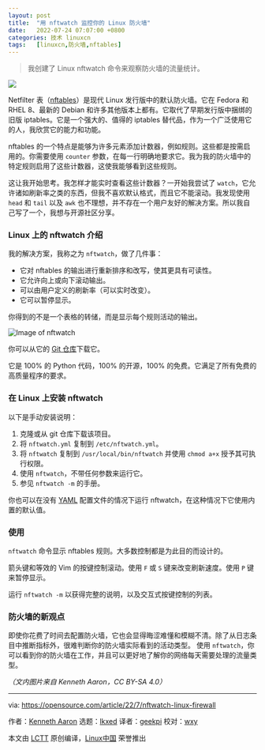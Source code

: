 ```yaml
---
layout: post
title:	"用 nftwatch 监控你的 Linux 防火墙"
date:	2022-07-24 07:07:00 +0800 
categories:	技术 linuxcn 
tags:	[linuxcn,防火墙,nftables]
---
```




> 
> 我创建了 Linux nftwatch 命令来观察防火墙的流量统计。
> 
> 
> 


![](/Asserts/Images//attachment/album/202207/24/070724d542rvbbg3af3o9p.jpg)


Netfilter 表（[nftables](https://developers.redhat.com/blog/2016/10/28/what-comes-after-iptables-its-successor-of-course-nftables?extIdCarryOver=true&sc_cid=701f2000001OH79AAG#getting_started)）是现代 Linux 发行版中的默认防火墙。它在 Fedora 和 RHEL 8、最新的 Debian 和许多其他版本上都有。它取代了早期发行版中捆绑的旧版 iptables。它是一个强大的、值得的 iptables 替代品，作为一个广泛使用它的人，我欣赏它的能力和功能。


nftables 的一个特点是能够为许多元素添加计数器，例如规则。这些都是按需启用的。你需要使用 `counter` 参数，在每一行明确地要求它。我为我的防火墙中的特定规则启用了这些计数器，这使我能够看到这些规则。


这让我开始思考。我怎样才能实时查看这些计数器？一开始我尝试了 `watch`，它允许诸如刷新率之类的东西，但我不喜欢默认格式，而且它不能滚动。我发现使用 `head` 和 `tail` 以及 `awk` 也不理想，并不存在一个用户友好的解决方案。所以我自己写了一个，我想与开源社区分享。


### Linux 上的 nftwatch 介绍


我的解决方案，我称之为 `nftwatch`，做了几件事：


* 它对 nftables 的输出进行重新排序和改写，使其更具有可读性。
* 它允许向上或向下滚动输出。
* 可以由用户定义的刷新率（可以实时改变）。
* 它可以暂停显示。


你得到的不是一个表格的转储，而是显示每个规则活动的输出。


![Image of nftwatch](/Asserts/Images//attachment/album/202207/24/070806e66aw8ab0v9f5r99.jpg)


你可以从它的 [Git 仓库](https://github.com/flyingrhinonz/nftwatch)下载它。


它是 100% 的 Python 代码，100% 的开源，100% 的免费。它满足了所有免费的高质量程序的要求。


### 在 Linux 上安装 nftwatch


以下是手动安装说明：


1. 克隆或从 git 仓库下载该项目。
2. 将 `nftwatch.yml` 复制到 `/etc/nftwatch.yml`。
3. 将 `nftwatch` 复制到 `/usr/local/bin/nftwatch` 并使用 `chmod a+x` 授予其可执行权限。
4. 使用 `nftwatch`，不带任何参数来运行它。
5. 参见 `nftwatch -m` 的手册。


你也可以在没有 [YAML](https://opensource.com/article/21/9/yaml-cheat-sheet) 配置文件的情况下运行 nftwatch，在这种情况下它使用内置的默认值。


### 使用


`nftwatch` 命令显示 nftables 规则。大多数控制都是为此目的而设计的。


箭头键和等效的 Vim 的按键控制滚动。使用 `F` 或 `S` 键来改变刷新速度。使用 `P` 键来暂停显示。


运行 `nftwatch -m` 以获得完整的说明，以及交互式按键控制的列表。


### 防火墙的新观点


即使你花费了时间去配置防火墙，它也会显得晦涩难懂和模糊不清。除了从日志条目中推断指标外，很难判断你的防火墙实际看到的活动类型。 使用 `nftwatch`，你可以看到你的防火墙在工作，并且可以更好地了解你的网络每天需要处理的流量类型。


*（文内图片来自 Kenneth Aaron，CC BY-SA 4.0）*




---


via: <https://opensource.com/article/22/7/nftwatch-linux-firewall>


作者：[Kenneth Aaron](https://opensource.com/users/flyingrhino) 选题：[lkxed](https://github.com/lkxed) 译者：[geekpi](https://github.com/geekpi) 校对：[wxy](https://github.com/wxy)


本文由 [LCTT](https://github.com/LCTT/TranslateProject) 原创编译，[Linux中国](https://linux.cn/) 荣誉推出
